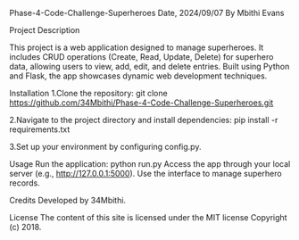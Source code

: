 Phase-4-Code-Challenge-Superheroes
Date, 2024/09/07
By Mbithi Evans


Project Description

This project is a web application designed to manage superheroes. It includes CRUD operations (Create, Read, Update, Delete) for superhero data, allowing users to view, add, edit, and delete entries. Built using Python and Flask, the app showcases dynamic web development techniques.

Installation
1.Clone the repository:
git clone https://github.com/34Mbithi/Phase-4-Code-Challenge-Superheroes.git

2.Navigate to the project directory and install dependencies:
pip install -r requirements.txt

3.Set up your environment by configuring config.py.

Usage
 Run the application:
    python run.py
Access the app through your local server (e.g., http://127.0.0.1:5000).
Use the interface to manage superhero records.

Credits
Developed by 34Mbithi.



License
The content of this site is licensed under the MIT license Copyright (c) 2018.